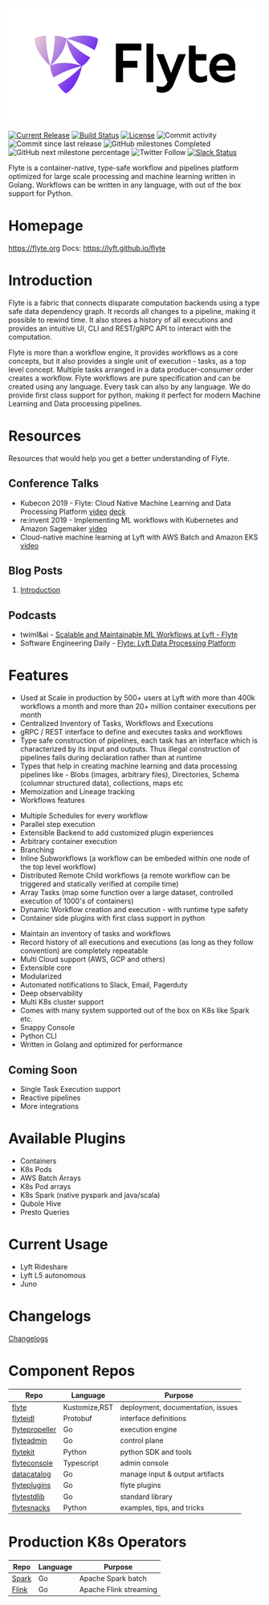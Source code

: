![Flyte Logo](images/flyte_lockup_gradient_on_light.png "Flyte Logo")

[![Current Release](https://img.shields.io/github/release/lyft/flyte.svg)](https://github.com/lyft/flyte/releases/latest)
[![Build Status](https://travis-ci.org/lyft/flyte.svg?branch=master)](https://travis-ci.org/lyft/flyte)
[![License](https://img.shields.io/badge/LICENSE-Apache2.0-ff69b4.svg)](http://www.apache.org/licenses/LICENSE-2.0.html)
![Commit activity](https://img.shields.io/github/commit-activity/w/lyft/flyte.svg?style=plastic)
![Commit since last release](https://img.shields.io/github/commits-since/lyft/flyte/latest.svg?style=plastic)
![GitHub milestones Completed](https://img.shields.io/github/milestones/closed/lyft/flyte?style=plastic)
![GitHub next milestone percentage](https://img.shields.io/github/milestones/progress-percent/lyft/flyte/3?style=plastic)
![Twitter Follow](https://img.shields.io/twitter/follow/flyteorg?label=Follow&style=social)
[![Slack Status](https://img.shields.io/badge/slack-join_chat-white.svg?logo=slack&style=social)](https://docs.google.com/forms/d/e/1FAIpQLSf8bNuyhy7rkm77cOXPHIzCm3ApfL7Tdo7NUs6Ej2NOGQ1PYw/viewform?pli=1)

Flyte is a container-native, type-safe workflow and pipelines platform optimized for large scale processing and machine learning written in Golang. Workflows can be written in any language, with out of the box support for Python. 

# Homepage
https://flyte.org
Docs: https://lyft.github.io/flyte

# Introduction
Flyte is a fabric that connects disparate computation backends using a type safe data dependency graph. It records all changes to a pipeline, making it possible to rewind time. It also stores
a history of all executions and provides an intuitive UI, CLI and REST/gRPC API to interact with the computation.

Flyte is more than a workflow engine, it provides workflows as a core concepts, but it also provides a single unit of execution - tasks, as a top level concept. Multiple tasks arranged in a data
producer-consumer order creates a workflow. Flyte workflows are pure specification and can be created using any language. Every task can also by any language. We do provide first class support for
python, making it perfect for modern Machine Learning and Data processing pipelines.

# Resources
Resources that would help you get a better understanding of Flyte.

## Conference Talks
- Kubecon 2019 - Flyte: Cloud Native Machine Learning and Data Processing Platform [video](https://www.youtube.com/watch?v=KdUJGSP1h9U) [deck](https://kccncna19.sched.com/event/UaYY/flyte-cloud-native-machine-learning-data-processing-platform-ketan-umare-haytham-abuelfutuh-lyft)
- re:invent 2019 - Implementing ML workflows with Kubernetes and Amazon Sagemaker  [video](https://youtu.be/G-wzIQQJKaE)
- Cloud-native machine learning at Lyft with AWS Batch and Amazon EKS [video](https://youtu.be/n_rRb8u1GSM)

## Blog Posts
 1. [Introduction](https://eng.lyft.com/introducing-flyte-cloud-native-machine-learning-and-data-processing-platform-fb2bb3046a59)

## Podcasts
- twiml&ai -  [Scalable and Maintainable ML Workflows at Lyft - Flyte](https://twimlai.com/twiml-talk-343-scalable-and-maintainable-workflows-at-lyft-with-flyte-w-haytham-abuelfutuh-and-ketan-umare/)
- Software Engineering Daily - [Flyte: Lyft Data Processing Platform](https://softwareengineeringdaily.com/2020/03/12/flyte-lyft-data-processing-platform-with-allyson-gale-and-ketan-umare/)


# Features
 - Used at Scale in production by 500+ users at Lyft with more than 400k workflows a month and more than 20+ million container executions per month
 - Centralized Inventory of Tasks, Workflows and Executions
 - gRPC / REST interface to define and executes tasks and workflows
 - Type safe construction of pipelines, each task has an interface which is characterized by its input and outputs. Thus illegal construction of pipelines fails during declaration rather than at
   runtime
 - Types that help in creating machine learning and data processing pipelines like - Blobs (images, arbitrary files), Directories, Schema (columnar structured data), collections, maps etc
 - Memoization and Lineage tracking
 - Workflows features
  * Multiple Schedules for every workflow
  * Parallel step execution
  * Extensible Backend to add customized plugin experiences
  * Arbitrary container execution
  * Branching
  * Inline Subworkflows (a workflow can be embeded within one node of the top level workflow)
  * Distributed Remote Child workflows (a remote workflow can be triggered and statically verified at compile time)
  * Array Tasks (map some function over a large dataset, controlled execution of 1000's of containers)
  * Dynamic Workflow creation and execution - with runtime type safety
  * Container side plugins with first class support in python
 - Maintain an inventory of tasks and workflows
 - Record history of all executions and executions (as long as they follow convention) are completely repeatable
 - Multi Cloud support (AWS, GCP and others)
 - Extensible core
 - Modularized
 - Automated notifications to Slack, Email, Pagerduty
 - Deep observability
 - Multi K8s cluster support
 - Comes with many system supported out of the box on K8s like Spark etc.
 - Snappy Console
 - Python CLI
 - Written in Golang and optimized for performance

## Coming Soon
 - Single Task Execution support
 - Reactive pipelines
 - More integrations


# Available Plugins
 - Containers
 - K8s Pods
 - AWS Batch Arrays
 - K8s Pod arrays
 - K8s Spark (native pyspark and java/scala)
 - Qubole Hive
 - Presto Queries

# Current Usage 
- Lyft Rideshare
- Lyft L5 autonomous
- Juno

# Changelogs
[Changelogs](CHANGELOG/README.md)

# Component Repos 
Repo | Language | Purpose
--- | --- | ---
[flyte](https://github.com/lyft/flyte) | Kustomize,RST | deployment, documentation, issues
[flyteidl](https://github.com/lyft/flyteidl) | Protobuf | interface definitions
[flytepropeller](https://github.com/lyft/flytepropeller) | Go | execution engine
[flyteadmin](https://github.com/lyft/flyteadmin) | Go | control plane
[flytekit](https://github.com/lyft/flytekit) | Python | python SDK and tools
[flyteconsole](https://github.com/lyft/flyteconsole) | Typescript | admin console
[datacatalog](https://github.com/lyft/datacatalog) | Go  | manage input & output artifacts
[flyteplugins](https://github.com/lyft/flyteplugins) | Go  | flyte plugins
[flytestdlib](https://github.com/lyft/flytestdlib) |  Go | standard library
[flytesnacks](https://github.com/lyft/flytesnacks) | Python | examples, tips, and tricks

# Production K8s Operators

Repo | Language | Purpose
--- | --- | ---
[Spark](https://github.com/GoogleCloudPlatform/spark-on-k8s-operator) | Go | Apache Spark batch
[Flink](https://github.com/lyft/flinkk8soperator) | Go | Apache Flink streaming

